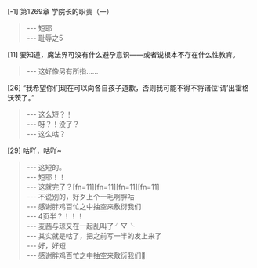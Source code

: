 
[-1] 第1269章 学院长的职责（一）
>--- 短耶<br>
>--- 耻辱之5<br>

[11] 要知道，魔法界可没有什么避孕意识——或者说根本不存在什么性教育。
>--- 这好像另有所指……<br>

[26] “我希望你们现在可以向各自孩子道歉，否则我可能不得不将诸位‘请’出霍格沃茨了。”
>--- 这么短？！<br>
>--- 呀？！没了？<br>
>--- 这么咕？<br>

[29] 咕吖，咕吖~
>--- 这短的。<br>
>--- 短耶！！<br>
>--- 这就完了？[fn=11][fn=11][fn=11][fn=11]<br>
>--- 不说别的，好歹上个一毛啊胖咕<br>
>--- 感谢胖鸡百忙之中抽空来敷衍我们<br>
>--- 4页半？！！！<br>
>--- 麦茜与琼又在一起乱叫了╯▽╰<br>
>--- 其实就是咕了，把之前写一半的发上来了<br>
>--- 好，好短<br>
>--- 感谢胖鸡百忙之中抽空来敷衍我们🐶<br>
